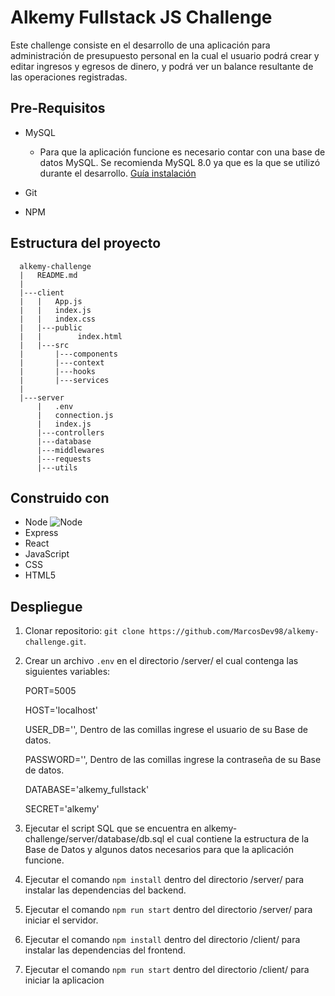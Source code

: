 # Alkemy Fullstack JS Challenge

Este challenge consiste en el desarrollo de una aplicación para administración de presupuesto personal en la cual el usuario podrá crear y editar ingresos y egresos de dinero, y podrá ver un balance resultante de las operaciones registradas.

## Pre-Requisitos

* MySQL 

  * Para que la aplicación funcione es necesario contar con una base de datos MySQL. Se recomienda MySQL 8.0 ya que es la que se utilizó durante el desarrollo. [Guía instalación](https://dev.mysql.com/doc/refman/8.0/en/installing.html)

* Git
* NPM



## Estructura del proyecto

```
  alkemy-challenge
  |   README.md
  |
  |---client
  |   |   App.js
  |   |   index.js
  |   |   index.css
  |   |---public
  |   |        index.html
  |   |---src
  |       |---components
  |       |---context
  |       |---hooks
  |       |---services
  |
  |---server
      |   .env
      |   connection.js
      |   index.js
      |---controllers
      |---database
      |---middlewares
      |---requests
      |---utils
```


## Construido con

* Node ![Node](https://nodejs.org/static/images/logo.svg)
* Express
* React
* JavaScript
* CSS
* HTML5


## Despliegue


1. Clonar repositorio:  `git clone https://github.com/MarcosDev98/alkemy-challenge.git`.
2. Crear un archivo `.env` en el directorio /server/ el cual contenga las siguientes variables: 

    PORT=5005

    HOST='localhost'
    
    USER_DB='', Dentro de las comillas ingrese el usuario de su Base de datos.
    
    PASSWORD='', Dentro de las comillas ingrese la contraseña de su Base de datos.
    
    DATABASE='alkemy_fullstack'  
    
    SECRET='alkemy'

    
3. Ejecutar el script SQL que se encuentra en alkemy-challenge/server/database/db.sql el cual contiene la estructura de la Base de Datos y algunos datos necesarios para que la aplicación funcione.
4. Ejecutar el comando `npm install` dentro del directorio /server/ para instalar las dependencias del backend.
5. Ejecutar el comando `npm run start` dentro del directorio /server/ para iniciar el servidor.
6. Ejecutar el comando `npm install` dentro del directorio /client/ para instalar las dependencias del frontend.
7. Ejecutar el comando `npm run start` dentro del directorio /client/ para iniciar la aplicacion

